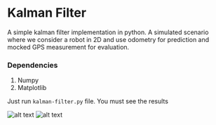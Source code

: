 # Kalman Filter 

A simple kalman filter implementation in python. 
A simulated scenario where we consider a robot in 2D and use odometry for prediction and mocked GPS measurement for evaluation. 

### Dependencies
1. Numpy
2. Matplotlib

Just run `kalman-filter.py` file. You must see the results

![alt text](https://github.com/Ashok93/kalman-filter-python/blob/master/results/plot.png"Image")
![alt text](https://github.com/Ashok93/kalman-filter-python/blob/master/results/plot_zoomed.png"ZoomedImage")